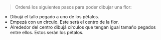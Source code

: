 > Ordená los siguientes pasos para poder dibujar una flor:
>
* Dibujá el tallo pegado a uno de los pétalos.
* Empezá con un círculo. Este será el centro de la flor.
* Alrededor del centro dibujá círculos que tengan igual tamaño pegados entre ellos. Estos serán los pétalos.

